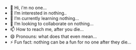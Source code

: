 - 👋 Hi, i'm no one...
- 👀 I’m interested in nothing..
- 🌱 I’m currently learning nothing...
- 💞️ I’m looking to collaborate on nothing...
- 📫 How to reach me, after you die...
- 😄 Pronouns: what does that even mean...
- ⚡ Fun fact: nothing can be a fun for no one after they die...

<!---
unqmahesh/unqmahesh is a ✨ special ✨ repository because its `README.md` (this file) appears on your GitHub profile.
You can click the Preview link to take a look at your changes.
--->
